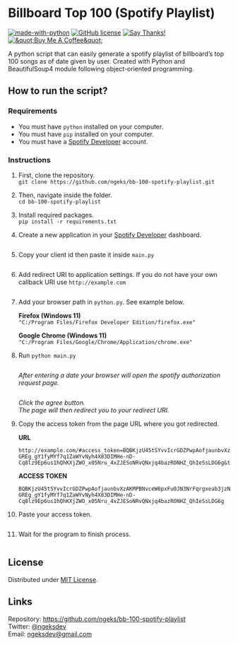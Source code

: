 <h1 class="code-line" data-line-start=0 data-line-end=1 ><a id="Billboard_Top_100_Spotify_Playlist_0"></a>Billboard Top 100 (Spotify Playlist)</h1>
<p class="has-line-data" data-line-start="1" data-line-end="3"><a href="https://www.python.org/"><img src="https://img.shields.io/badge/Made%20with-Python-1f425f.svg" alt="made-with-python"></a> <a href="https://github.com/ngeks/bb-100-spotify-playlist/blob/main/LICENSE"><img src="https://badgen.net/github/license/Naereen/Strapdown.js" alt="GitHub license"></a> <a href="https://saythanks.io/to/ngeksdev"><img src="https://img.shields.io/badge/Say%20Thanks-!-1EAEDB.svg" alt="Say Thanks!"></a><br>
<a href="https://www.buymeacoffee.com/ngeks"><img src="https://www.buymeacoffee.com/assets/img/custom_images/orange_img.png" alt="&amp;quot;Buy Me A Coffee&amp;quot;"></a></p>
<p class="has-line-data" data-line-start="4" data-line-end="5">A python script that can easily generate a spotify playlist of billboard’s top 100 songs as of date given by user. Created with Python and BeautifulSoup4 module following object-oriented programming.</p>
<h2 class="code-line" data-line-start=6 data-line-end=7 ><a id="How_to_run_the_script_6"></a>How to run the script?</h2>
<h3 class="code-line" data-line-start=7 data-line-end=8 ><a id="Requirements_7"></a>Requirements</h3>
<ul>
<li class="has-line-data" data-line-start="8" data-line-end="9">You must have <code>python</code> installed on your computer.</li>
<li class="has-line-data" data-line-start="9" data-line-end="10">You must have <code>pip</code> installed on your computer.</li>
<li class="has-line-data" data-line-start="10" data-line-end="12">You must have a <a href="https://developer.spotify.com/">Spotify Developer</a> account.</li>
</ul>
<h3 class="code-line" data-line-start=12 data-line-end=13 ><a id="Instructions_12"></a>Instructions</h3>
<ol>
<li class="has-line-data" data-line-start="13" data-line-end="16">
<p class="has-line-data" data-line-start="13" data-line-end="15">First, clone the repository.<br>
<code>git clone https://github.com/ngeks/bb-100-spotify-playlist.git</code></p>
</li>
<li class="has-line-data" data-line-start="16" data-line-end="19">
<p class="has-line-data" data-line-start="16" data-line-end="18">Then, navigate inside the folder.<br>
<code>cd bb-100-spotify-playlist</code></p>
</li>
<li class="has-line-data" data-line-start="19" data-line-end="22">
<p class="has-line-data" data-line-start="19" data-line-end="21">Install required packages.<br>
<code>pip install -r requirements.txt</code></p>
</li>
<li class="has-line-data" data-line-start="22" data-line-end="26">
<p class="has-line-data" data-line-start="22" data-line-end="23">Create a new application in your <a href="https://developer.spotify.com/">Spotify Developer</a> dashboard.</p>
<p class="has-line-data" data-line-start="24" data-line-end="25"><img src="https://i.imgur.com/ykIQwT0.png" alt=""></p>
</li>
<li class="has-line-data" data-line-start="26" data-line-end="30">
<p class="has-line-data" data-line-start="26" data-line-end="27">Copy your client id then paste it inside <code>main.py</code></p>
<p class="has-line-data" data-line-start="28" data-line-end="29"><img src="https://i.imgur.com/MScJCzZ.png" alt=""></p>
</li>
<li class="has-line-data" data-line-start="30" data-line-end="34">
<p class="has-line-data" data-line-start="30" data-line-end="31">Add redirect URI to application settings. If you do not have your own callback URI use <code>http://example.com</code></p>
<p class="has-line-data" data-line-start="32" data-line-end="33"><img src="https://i.imgur.com/G3hW9mP.png" alt=""></p>
</li>
<li class="has-line-data" data-line-start="34" data-line-end="42">
<p class="has-line-data" data-line-start="34" data-line-end="35">Add your browser path in <code>python.py</code>. See example below.</p>
<p class="has-line-data" data-line-start="36" data-line-end="38"><strong>Firefox (Windows 11)</strong><br>
<code>&quot;C:/Program Files/Firefox Developer Edition/firefox.exe&quot;</code></p>
<p class="has-line-data" data-line-start="39" data-line-end="41"><strong>Google Chrome (Windows 11)</strong><br>
<code>&quot;C:/Program Files/Google/Chrome/Application/chrome.exe&quot;</code></p>
</li>
<li class="has-line-data" data-line-start="42" data-line-end="53">
<p class="has-line-data" data-line-start="42" data-line-end="43">Run <code>python main.py</code></p>
<p class="has-line-data" data-line-start="44" data-line-end="45"><img src="https://i.imgur.com/1fcV3E1.png" alt=""></p>
<p class="has-line-data" data-line-start="46" data-line-end="47"><em>After entering a date your browser will open the spotify authorization request page.</em></p>
<p class="has-line-data" data-line-start="48" data-line-end="49"><img src="https://i.imgur.com/XiyJW6N.png" alt=""></p>
<p class="has-line-data" data-line-start="50" data-line-end="52"><em>Click the agree button.</em><br>
<em>The page will then redirect you to your redirect URI.</em></p>
</li>
<li class="has-line-data" data-line-start="53" data-line-end="65">
<p class="has-line-data" data-line-start="53" data-line-end="54">Copy the access token from the page URL where you got redirected.</p>
<p class="has-line-data" data-line-start="55" data-line-end="56"><strong>URL</strong></p>
<pre><code class="has-line-data" data-line-start="57" data-line-end="59">http://example.com/#access_token=BQBKjzU45tSYvvIcrGDZPwpAofjaunbvXzAKMPBNvceW6pxFu0JN3NrFqrgxeab3jzNxJb6xbXLjI4FqfgDG2wEijb0ncmpuXG_-GREg_gY1fyMYf7q1ZaWYvNyh4X83DIMHe-nD-Cq8lz9Ep6us1hQhKXjZWO_x05Nru_4xZJESoNRvQNxjq4bazRONHZ_QhIeSsLDG6g&amp;token_type=Bearer&amp;expires_in=3600
</code></pre>
<p class="has-line-data" data-line-start="60" data-line-end="61"><strong>ACCESS TOKEN</strong></p>
<pre><code class="has-line-data" data-line-start="62" data-line-end="64">BQBKjzU45tSYvvIcrGDZPwpAofjaunbvXzAKMPBNvceW6pxFu0JN3NrFqrgxeab3jzNxJb6xbXLjI4FqfgDG2wEijb0ncmpuXG_-GREg_gY1fyMYf7q1ZaWYvNyh4X83DIMHe-nD-Cq8lz9Ep6us1hQhKXjZWO_x05Nru_4xZJESoNRvQNxjq4bazRONHZ_QhIeSsLDG6g
</code></pre>
</li>
<li class="has-line-data" data-line-start="65" data-line-end="69">
<p class="has-line-data" data-line-start="65" data-line-end="66">Paste your access token.</p>
<p class="has-line-data" data-line-start="67" data-line-end="68"><img src="https://i.imgur.com/cyKv34h.png" alt=""></p>
</li>
<li class="has-line-data" data-line-start="69" data-line-end="73">
<p class="has-line-data" data-line-start="69" data-line-end="70">Wait for the program to finish process.</p>
<p class="has-line-data" data-line-start="71" data-line-end="72"><img src="https://i.imgur.com/emNCpVv.gif" alt=""></p>
</li>
</ol>
<h2 class="code-line" data-line-start=73 data-line-end=74 ><a id="License_73"></a>License</h2>
<p class="has-line-data" data-line-start="74" data-line-end="75">Distributed under <a href="https://github.com/ngeks/bb-100-spotify-playlist/blob/main/LICENSE">MIT License</a>.</p>
<h2 class="code-line" data-line-start=76 data-line-end=77 ><a id="Links_76"></a>Links</h2>
<p class="has-line-data" data-line-start="77" data-line-end="80">Repository: <a href="https://github.com/ngeks/bb-100-spotify-playlist">https://github.com/ngeks/bb-100-spotify-playlist</a><br>
Twitter: <a href="https://twitter.com/ngeksdev">@ngeksdev</a><br>
Email: <a href="mailto:ngeksdev@gmail.com">ngeksdev@gmail.com</a></p>
